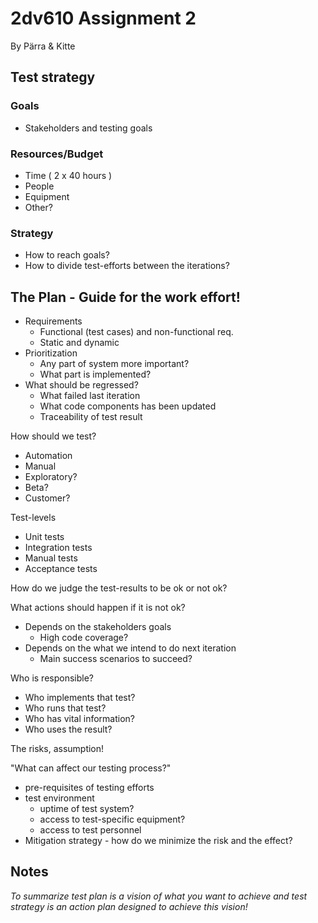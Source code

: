 # 2dv610 Assignment 2

By Pärra & Kitte

## Test strategy

### Goals

* Stakeholders and testing goals

### Resources/Budget

* Time ( 2 x 40 hours )
* People
* Equipment
* Other?

### Strategy

* How to reach goals?
* How to divide test-efforts between the iterations?

## The Plan - Guide for the work effort!

* Requirements
  * Functional (test cases) and non-functional req.
  * Static and dynamic
* Prioritization
  * Any part of system more important?
  * What part is implemented?
* What should be regressed?
  * What failed last iteration
  * What code components has been updated
  * Traceability of test result

How should we test?

* Automation
* Manual
* Exploratory?
* Beta?
* Customer?

Test-levels

* Unit tests
* Integration tests
* Manual tests
* Acceptance tests

How do we judge the test-results to be ok or not ok?

What actions should happen if it is not ok?

* Depends on the stakeholders goals
  * High code coverage?
* Depends on the what we intend to do next iteration
  * Main success scenarios to succeed?

Who is responsible?

* Who implements that test?
* Who runs that test?
* Who has vital information?
* Who uses the result?

The risks, assumption!

"What can affect our testing process?"

* pre-requisites of testing efforts
* test environment
  * uptime of test system?
  * access to test-specific equipment?
  * access to test personnel
* Mitigation strategy - how do we minimize the risk and the effect?

## Notes

_To summarize test plan is a vision of what you want to achieve and test strategy is an action plan designed to achieve this vision!_
